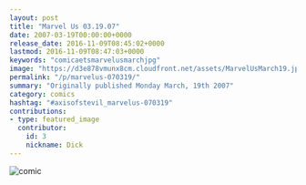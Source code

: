 ```yaml
---
layout: post
title: "Marvel Us 03.19.07"
date: 2007-03-19T00:00:00+0000
release_date: 2016-11-09T08:45:02+0000
lastmod: 2016-11-09T08:47:03+0000
keywords: "comicaetsmarvelusmarchjpg"
image: "https://d3e878vmunx8cm.cloudfront.net/assets/MarvelUsMarch19.jpg"
permalink: "/p/marvelus-070319/"
summary: "Originally published Monday March, 19th 2007"
category: comics
hashtag: "#axisofstevil_marvelus-070319"
contributions:
- type: featured_image
  contributor:
    id: 3
    nickname: Dick
---
```


![comic](https://d3e878vmunx8cm.cloudfront.net/assets/MarvelUsMarch19.jpg)
